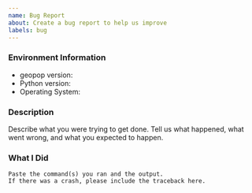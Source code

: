```yaml
---
name: Bug Report
about: Create a bug report to help us improve
labels: bug
---
```


<!-- Please search existing issues to avoid creating duplicates. -->

### Environment Information

-   geopop version:
-   Python version:
-   Operating System:

### Description

Describe what you were trying to get done.
Tell us what happened, what went wrong, and what you expected to happen.

### What I Did

```
Paste the command(s) you ran and the output.
If there was a crash, please include the traceback here.
```
